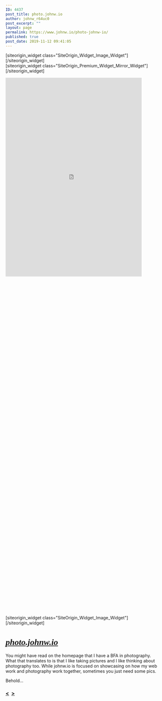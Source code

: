 ```yaml
---
ID: 4437
post_title: photo.johnw.io
author: johnw_r64uc0
post_excerpt: ""
layout: page
permalink: https://www.johnw.io/photo-johnw-io/
published: true
post_date: 2019-11-12 09:41:05
---
```

<div id="pl-4437"  class="panel-layout" ><div id="pg-4437-0"  class="panel-grid panel-has-style"  data-style="{&quot;class&quot;:&quot;project-header-row&quot;,&quot;background_image_attachment&quot;:false,&quot;background_display&quot;:&quot;tile&quot;,&quot;bottom_margin&quot;:&quot;60px&quot;,&quot;collapse_behaviour&quot;:&quot;no_collapse&quot;,&quot;cell_alignment&quot;:&quot;center&quot;,&quot;disable_row&quot;:&quot;&quot;,&quot;disable_desktop&quot;:&quot;&quot;,&quot;disable_tablet&quot;:&quot;&quot;,&quot;disable_mobile&quot;:&quot;&quot;,&quot;animation_event&quot;:&quot;enter&quot;,&quot;animation_screen_offset&quot;:&quot;0&quot;,&quot;animation_duration&quot;:&quot;1&quot;,&quot;animation_repeat&quot;:&quot;&quot;,&quot;animation_hide&quot;:true,&quot;animation_state_end&quot;:&quot;visible&quot;,&quot;animation_delay&quot;:&quot;0&quot;,&quot;animation_debounce&quot;:&quot;0.1&quot;}" ><div class="project-header-row panel-row-style panel-row-style-for-4437-0" ><div id="pgc-4437-0-0"  class="panel-grid-cell"  data-weight="0.55359056806002" ><div id="panel-4437-0-0-0" class="so-panel widget widget_sow-image panel-first-child panel-last-child" data-index="0" data-style="{&quot;class&quot;:&quot;project-logo&quot;,&quot;padding&quot;:&quot;0px 0px 0px 100px&quot;,&quot;mobile_padding&quot;:&quot;20px 0px 0px 20px&quot;,&quot;background_image_attachment&quot;:false,&quot;background_display&quot;:&quot;tile&quot;,&quot;so_cpt_readonly&quot;:&quot;&quot;,&quot;disable_widget&quot;:&quot;&quot;,&quot;disable_desktop&quot;:&quot;&quot;,&quot;disable_tablet&quot;:&quot;&quot;,&quot;disable_mobile&quot;:&quot;&quot;,&quot;animation_event&quot;:&quot;enter&quot;,&quot;animation_screen_offset&quot;:&quot;0&quot;,&quot;animation_duration&quot;:&quot;1&quot;,&quot;animation_repeat&quot;:&quot;&quot;,&quot;animation_hide&quot;:true,&quot;animation_state_end&quot;:&quot;visible&quot;,&quot;animation_delay&quot;:&quot;0&quot;,&quot;animation_debounce&quot;:&quot;0.1&quot;}" data-label="Logo" ><div class="project-logo panel-widget-style panel-widget-style-for-4437-0-0-0" >[siteorigin_widget class="SiteOrigin_Widget_Image_Widget"]<input type="hidden" value="{&quot;instance&quot;:{&quot;image&quot;:363,&quot;image_fallback&quot;:&quot;&quot;,&quot;size&quot;:&quot;full&quot;,&quot;align&quot;:&quot;left&quot;,&quot;title_align&quot;:&quot;default&quot;,&quot;title&quot;:&quot;&quot;,&quot;title_position&quot;:&quot;hidden&quot;,&quot;alt&quot;:&quot;&quot;,&quot;url&quot;:&quot;post: 573&quot;,&quot;bound&quot;:true,&quot;new_window&quot;:false,&quot;full_width&quot;:false},&quot;args&quot;:{&quot;before_widget&quot;:&quot;&lt;div id=\&quot;panel-4437-0-0-0\&quot; class=\&quot;so-panel widget widget_sow-image panel-first-child panel-last-child\&quot; data-index=\&quot;0\&quot; data-style=\&quot;{&amp;quot;class&amp;quot;:&amp;quot;project-logo&amp;quot;,&amp;quot;padding&amp;quot;:&amp;quot;0px 0px 0px 100px&amp;quot;,&amp;quot;mobile_padding&amp;quot;:&amp;quot;20px 0px 0px 20px&amp;quot;,&amp;quot;background_image_attachment&amp;quot;:false,&amp;quot;background_display&amp;quot;:&amp;quot;tile&amp;quot;,&amp;quot;so_cpt_readonly&amp;quot;:&amp;quot;&amp;quot;,&amp;quot;disable_widget&amp;quot;:&amp;quot;&amp;quot;,&amp;quot;disable_desktop&amp;quot;:&amp;quot;&amp;quot;,&amp;quot;disable_tablet&amp;quot;:&amp;quot;&amp;quot;,&amp;quot;disable_mobile&amp;quot;:&amp;quot;&amp;quot;,&amp;quot;animation_event&amp;quot;:&amp;quot;enter&amp;quot;,&amp;quot;animation_screen_offset&amp;quot;:&amp;quot;0&amp;quot;,&amp;quot;animation_duration&amp;quot;:&amp;quot;1&amp;quot;,&amp;quot;animation_repeat&amp;quot;:&amp;quot;&amp;quot;,&amp;quot;animation_hide&amp;quot;:true,&amp;quot;animation_state_end&amp;quot;:&amp;quot;visible&amp;quot;,&amp;quot;animation_delay&amp;quot;:&amp;quot;0&amp;quot;,&amp;quot;animation_debounce&amp;quot;:&amp;quot;0.1&amp;quot;}\&quot; data-label=\&quot;Logo\&quot; &gt;&lt;div class=\&quot;project-logo panel-widget-style panel-widget-style-for-4437-0-0-0\&quot; &gt;&quot;,&quot;after_widget&quot;:&quot;&lt;\/div&gt;&lt;\/div&gt;&quot;,&quot;before_title&quot;:&quot;&lt;h3 class=\&quot;widget-title\&quot;&gt;&quot;,&quot;after_title&quot;:&quot;&lt;\/h3&gt;&quot;,&quot;widget_id&quot;:&quot;widget-0-0-0&quot;}}" />[/siteorigin_widget]</div></div></div><div id="pgc-4437-0-1"  class="panel-grid-cell"  data-weight="0.44640943193998" ><div id="panel-4437-0-1-0" class="so-panel widget widget_so-premium-mirror-widget panel-first-child panel-last-child" data-index="1" data-style="{&quot;class&quot;:&quot;project-social&quot;,&quot;background_image_attachment&quot;:false,&quot;background_display&quot;:&quot;tile&quot;,&quot;so_cpt_readonly&quot;:&quot;&quot;,&quot;disable_widget&quot;:&quot;&quot;,&quot;disable_desktop&quot;:&quot;&quot;,&quot;disable_tablet&quot;:&quot;&quot;,&quot;disable_mobile&quot;:&quot;&quot;,&quot;animation_event&quot;:&quot;enter&quot;,&quot;animation_screen_offset&quot;:&quot;0&quot;,&quot;animation_duration&quot;:&quot;1&quot;,&quot;animation_repeat&quot;:&quot;&quot;,&quot;animation_hide&quot;:true,&quot;animation_state_end&quot;:&quot;visible&quot;,&quot;animation_delay&quot;:&quot;0&quot;,&quot;animation_debounce&quot;:&quot;0.1&quot;}" ><div class="project-social panel-widget-style panel-widget-style-for-4437-0-1-0" >[siteorigin_widget class="SiteOrigin_Premium_Widget_Mirror_Widget"]<input type="hidden" value="{&quot;instance&quot;:{&quot;mirror_widget&quot;:&quot;social-media&quot;},&quot;args&quot;:{&quot;before_widget&quot;:&quot;&lt;div id=\&quot;panel-4437-0-1-0\&quot; class=\&quot;so-panel widget widget_so-premium-mirror-widget panel-first-child panel-last-child\&quot; data-index=\&quot;1\&quot; data-style=\&quot;{&amp;quot;class&amp;quot;:&amp;quot;project-social&amp;quot;,&amp;quot;background_image_attachment&amp;quot;:false,&amp;quot;background_display&amp;quot;:&amp;quot;tile&amp;quot;,&amp;quot;so_cpt_readonly&amp;quot;:&amp;quot;&amp;quot;,&amp;quot;disable_widget&amp;quot;:&amp;quot;&amp;quot;,&amp;quot;disable_desktop&amp;quot;:&amp;quot;&amp;quot;,&amp;quot;disable_tablet&amp;quot;:&amp;quot;&amp;quot;,&amp;quot;disable_mobile&amp;quot;:&amp;quot;&amp;quot;,&amp;quot;animation_event&amp;quot;:&amp;quot;enter&amp;quot;,&amp;quot;animation_screen_offset&amp;quot;:&amp;quot;0&amp;quot;,&amp;quot;animation_duration&amp;quot;:&amp;quot;1&amp;quot;,&amp;quot;animation_repeat&amp;quot;:&amp;quot;&amp;quot;,&amp;quot;animation_hide&amp;quot;:true,&amp;quot;animation_state_end&amp;quot;:&amp;quot;visible&amp;quot;,&amp;quot;animation_delay&amp;quot;:&amp;quot;0&amp;quot;,&amp;quot;animation_debounce&amp;quot;:&amp;quot;0.1&amp;quot;}\&quot; &gt;&lt;div class=\&quot;project-social panel-widget-style panel-widget-style-for-4437-0-1-0\&quot; &gt;&quot;,&quot;after_widget&quot;:&quot;&lt;\/div&gt;&lt;\/div&gt;&quot;,&quot;before_title&quot;:&quot;&lt;h3 class=\&quot;widget-title\&quot;&gt;&quot;,&quot;after_title&quot;:&quot;&lt;\/h3&gt;&quot;,&quot;widget_id&quot;:&quot;widget-0-1-0&quot;}}" />[/siteorigin_widget]</div></div></div></div></div><div id="pg-4437-1"  class="panel-grid panel-has-style"  data-style="{&quot;class&quot;:&quot;.project-content-row&quot;,&quot;padding&quot;:&quot;0px 100px 0px 100px&quot;,&quot;mobile_padding&quot;:&quot;0px 0px 0px 0px&quot;,&quot;background_image_attachment&quot;:false,&quot;background_display&quot;:&quot;tile&quot;,&quot;collapse_order&quot;:&quot;right-top&quot;,&quot;cell_alignment&quot;:&quot;flex-start&quot;,&quot;disable_row&quot;:&quot;&quot;,&quot;disable_desktop&quot;:&quot;&quot;,&quot;disable_tablet&quot;:&quot;&quot;,&quot;disable_mobile&quot;:&quot;&quot;,&quot;animation_event&quot;:&quot;enter&quot;,&quot;animation_screen_offset&quot;:&quot;0&quot;,&quot;animation_duration&quot;:&quot;1&quot;,&quot;animation_repeat&quot;:&quot;&quot;,&quot;animation_hide&quot;:true,&quot;animation_state_end&quot;:&quot;visible&quot;,&quot;animation_delay&quot;:&quot;0&quot;,&quot;animation_debounce&quot;:&quot;0.1&quot;}" ><div class="project-content-row panel-row-style panel-row-style-for-4437-1" ><div id="pgc-4437-1-0"  class="panel-grid-cell"  data-weight="0.5" ><div id="panel-4437-1-0-0" class="so-panel widget widget_sow-editor panel-first-child" data-index="2" data-style="{&quot;class&quot;:&quot;project-web-frame&quot;,&quot;background_image_attachment&quot;:false,&quot;background_display&quot;:&quot;tile&quot;,&quot;so_cpt_readonly&quot;:&quot;&quot;,&quot;disable_widget&quot;:&quot;&quot;,&quot;disable_desktop&quot;:&quot;&quot;,&quot;disable_tablet&quot;:true,&quot;disable_mobile&quot;:true,&quot;animation_event&quot;:&quot;enter&quot;,&quot;animation_screen_offset&quot;:&quot;0&quot;,&quot;animation_duration&quot;:&quot;1&quot;,&quot;animation_repeat&quot;:&quot;&quot;,&quot;animation_hide&quot;:true,&quot;animation_state_end&quot;:&quot;visible&quot;,&quot;animation_delay&quot;:&quot;0&quot;,&quot;animation_debounce&quot;:&quot;0.1&quot;}" data-label="Web Frame Edit as Text, change the class to change the height" ><div class="project-web-frame panel-widget-style panel-widget-style-for-4437-1-0-0" ><div class="so-widget-sow-editor so-widget-sow-editor-base">
<div class="siteorigin-widget-tinymce textwidget">
	<style>
.jw-web-wrap {width: 1205px; height: 1760px; padding: 0; overflow: hidden;}
.bin-home-frame {width: 1205px; height: 1760px; border: 0;
    -ms-transform: scale(0.5);
    -moz-transform: scale(0.5);
    -o-transform: scale(0.5);
    -webkit-transform: scale(0.5);
    transform: scale(0.37);

    -ms-transform-origin: 0 0;
    -moz-transform-origin: 0 0;
    -o-transform-origin: 0 0;
    -webkit-transform-origin: 0 0;
    transform-origin: 0 0;
background-image: url("https://www.johnw.io/1/wp-content/uploads/2019/11/repeating-background.png"); background-repeat: repeat;
}</style>
<div class="jw-web-wrap"><iframe class="bin-home-frame" src="https://photo.johnw.io"></iframe></div></div>
</div></div></div><div id="panel-4437-1-0-1" class="so-panel widget widget_sow-image panel-last-child" data-index="3" data-style="{&quot;class&quot;:&quot;project-screenshot&quot;,&quot;background_image_attachment&quot;:false,&quot;background_display&quot;:&quot;tile&quot;,&quot;so_cpt_readonly&quot;:&quot;&quot;,&quot;disable_widget&quot;:&quot;&quot;,&quot;disable_desktop&quot;:true,&quot;disable_tablet&quot;:&quot;&quot;,&quot;disable_mobile&quot;:&quot;&quot;,&quot;animation_event&quot;:&quot;enter&quot;,&quot;animation_screen_offset&quot;:&quot;0&quot;,&quot;animation_duration&quot;:&quot;1&quot;,&quot;animation_repeat&quot;:&quot;&quot;,&quot;animation_hide&quot;:true,&quot;animation_state_end&quot;:&quot;visible&quot;,&quot;animation_delay&quot;:&quot;0&quot;,&quot;animation_debounce&quot;:&quot;0.1&quot;}" data-label="Mobile Screenshot" ><div class="project-screenshot panel-widget-style panel-widget-style-for-4437-1-0-1" >[siteorigin_widget class="SiteOrigin_Widget_Image_Widget"]<input type="hidden" value="{&quot;instance&quot;:{&quot;image&quot;:4453,&quot;image_fallback&quot;:&quot;&quot;,&quot;size&quot;:&quot;full&quot;,&quot;align&quot;:&quot;center&quot;,&quot;title_align&quot;:&quot;default&quot;,&quot;title&quot;:&quot;&quot;,&quot;title_position&quot;:&quot;hidden&quot;,&quot;alt&quot;:&quot;&quot;,&quot;url&quot;:&quot;&quot;,&quot;bound&quot;:true,&quot;_sow_form_id&quot;:&quot;4334644805dcaf4f6838fd101191969&quot;,&quot;_sow_form_timestamp&quot;:&quot;1573582081398&quot;,&quot;new_window&quot;:false,&quot;full_width&quot;:false},&quot;args&quot;:{&quot;before_widget&quot;:&quot;&lt;div id=\&quot;panel-4437-1-0-1\&quot; class=\&quot;so-panel widget widget_sow-image panel-last-child\&quot; data-index=\&quot;3\&quot; data-style=\&quot;{&amp;quot;class&amp;quot;:&amp;quot;project-screenshot&amp;quot;,&amp;quot;background_image_attachment&amp;quot;:false,&amp;quot;background_display&amp;quot;:&amp;quot;tile&amp;quot;,&amp;quot;so_cpt_readonly&amp;quot;:&amp;quot;&amp;quot;,&amp;quot;disable_widget&amp;quot;:&amp;quot;&amp;quot;,&amp;quot;disable_desktop&amp;quot;:true,&amp;quot;disable_tablet&amp;quot;:&amp;quot;&amp;quot;,&amp;quot;disable_mobile&amp;quot;:&amp;quot;&amp;quot;,&amp;quot;animation_event&amp;quot;:&amp;quot;enter&amp;quot;,&amp;quot;animation_screen_offset&amp;quot;:&amp;quot;0&amp;quot;,&amp;quot;animation_duration&amp;quot;:&amp;quot;1&amp;quot;,&amp;quot;animation_repeat&amp;quot;:&amp;quot;&amp;quot;,&amp;quot;animation_hide&amp;quot;:true,&amp;quot;animation_state_end&amp;quot;:&amp;quot;visible&amp;quot;,&amp;quot;animation_delay&amp;quot;:&amp;quot;0&amp;quot;,&amp;quot;animation_debounce&amp;quot;:&amp;quot;0.1&amp;quot;}\&quot; data-label=\&quot;Mobile Screenshot\&quot; &gt;&lt;div class=\&quot;project-screenshot panel-widget-style panel-widget-style-for-4437-1-0-1\&quot; &gt;&quot;,&quot;after_widget&quot;:&quot;&lt;\/div&gt;&lt;\/div&gt;&quot;,&quot;before_title&quot;:&quot;&lt;h3 class=\&quot;widget-title\&quot;&gt;&quot;,&quot;after_title&quot;:&quot;&lt;\/h3&gt;&quot;,&quot;widget_id&quot;:&quot;widget-1-0-1&quot;}}" />[/siteorigin_widget]</div></div></div><div id="pgc-4437-1-1"  class="panel-grid-cell"  data-style="{&quot;background_image_attachment&quot;:false,&quot;background_display&quot;:&quot;tile&quot;,&quot;vertical_alignment&quot;:&quot;auto&quot;,&quot;animation_event&quot;:&quot;enter&quot;,&quot;animation_screen_offset&quot;:&quot;0&quot;,&quot;animation_duration&quot;:&quot;1&quot;,&quot;animation_repeat&quot;:&quot;&quot;,&quot;animation_hide&quot;:true,&quot;animation_state_end&quot;:&quot;visible&quot;,&quot;animation_delay&quot;:&quot;0&quot;,&quot;animation_debounce&quot;:&quot;0.1&quot;}"  data-weight="0.5" ><div id="panel-4437-1-1-0" class="so-panel widget widget_sow-editor panel-first-child" data-index="4" data-style="{&quot;class&quot;:&quot;.project-text&quot;,&quot;mobile_padding&quot;:&quot;0px 0px 0px 0px&quot;,&quot;background_image_attachment&quot;:false,&quot;background_display&quot;:&quot;tile&quot;,&quot;so_cpt_readonly&quot;:&quot;&quot;,&quot;disable_widget&quot;:&quot;&quot;,&quot;disable_desktop&quot;:&quot;&quot;,&quot;disable_tablet&quot;:&quot;&quot;,&quot;disable_mobile&quot;:&quot;&quot;,&quot;animation_event&quot;:&quot;enter&quot;,&quot;animation_screen_offset&quot;:&quot;0&quot;,&quot;animation_duration&quot;:&quot;1&quot;,&quot;animation_repeat&quot;:&quot;&quot;,&quot;animation_hide&quot;:true,&quot;animation_state_end&quot;:&quot;visible&quot;,&quot;animation_delay&quot;:&quot;0&quot;,&quot;animation_debounce&quot;:&quot;0.1&quot;}" data-label="Project Text" ><div class="project-text panel-widget-style panel-widget-style-for-4437-1-1-0" ><div class="so-widget-sow-editor so-widget-sow-editor-base">
<div class="siteorigin-widget-tinymce textwidget">
	<h1><a href="https://photo.johnw.io"><em><span class="so-premium-web-font" style="font-family: 'Cedarville Cursive', handwriting;" data-web-font-module="google" data-font-info="{&quot;font&quot;:&quot;Cedarville Cursive&quot;,&quot;webfont&quot;:true,&quot;category&quot;:&quot;handwriting&quot;,&quot;variant&quot;:&quot;regular&quot;,&quot;module&quot;:&quot;google&quot;}">photo.johnw.io</span></em></a></h1>
<p>You might have read on the homepage that I have a BFA in photography. What that translates to is that I like taking pictures and I like thinking about photography too. While johnw.io is focused on showcasing on how my web work and photography work together, sometimes you just need some pics.</p>
<p>Behold...</p>
</div>
</div></div></div><div id="panel-4437-1-1-1" class="so-panel widget widget_sow-editor panel-last-child" data-index="5" data-style="{&quot;class&quot;:&quot;project-nav&quot;,&quot;background_image_attachment&quot;:false,&quot;background_display&quot;:&quot;tile&quot;,&quot;so_cpt_readonly&quot;:&quot;&quot;,&quot;disable_widget&quot;:&quot;&quot;,&quot;disable_desktop&quot;:&quot;&quot;,&quot;disable_tablet&quot;:&quot;&quot;,&quot;disable_mobile&quot;:&quot;&quot;,&quot;animation_event&quot;:&quot;enter&quot;,&quot;animation_screen_offset&quot;:&quot;0&quot;,&quot;animation_duration&quot;:&quot;1&quot;,&quot;animation_repeat&quot;:&quot;&quot;,&quot;animation_hide&quot;:true,&quot;animation_state_end&quot;:&quot;visible&quot;,&quot;animation_delay&quot;:&quot;0&quot;,&quot;animation_debounce&quot;:&quot;0.1&quot;}" data-label="Arrows" ><div class="project-nav panel-widget-style panel-widget-style-for-4437-1-1-1" ><div class="so-widget-sow-editor so-widget-sow-editor-base">
<div class="siteorigin-widget-tinymce textwidget">
	<h3><span style="color: #2472bb;"><a href="https://www.johnw.io/ron-amstutz/">&lt;</a>  <a href="https://www.johnw.io/sing-out-seattle/">&gt;</a></span></h3>
</div>
</div></div></div></div></div></div></div>
